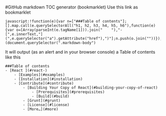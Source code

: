 #GitHub markdown TOC generator (bookmarklet)
Use this link as bookmarklet
```
javascript:!function(e){var n=["###Table of contents"];[].map.call(e.querySelectorAll("h1, h2, h3, h4, h5, h6"),function(e){var o=[Array(parseInt(e.tagName[1])).join("    "),"- [",e.innerText,"](",e.querySelector("a").getAttribute("href"),")"];n.push(o.join(""))}),n=n.join("\n"),console.log(n),alert(n)}(document.querySelector(".markdown-body")
```

It will output (as an alert and in your browser console) a Table of contents like this
```
###Table of contents
- [React ](#react-)
    - [Examples](#examples)
    - [Installation](#installation)
    - [Contribute](#contribute)
        - [Building Your Copy of React](#building-your-copy-of-react)
            - [Prerequisites](#prerequisites)
            - [Build](#build)
        - [Grunt](#grunt)
        - [License](#license)
        - [More…](#more)
```
